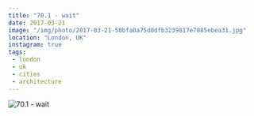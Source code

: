 ```yaml
---
title: "70.1 - wait"
date: 2017-03-21
image: "/img/photo/2017-03-21-50bfa0a75d0dfb3239817e7085ebea31.jpg"
location: "London, UK"
instagram: true
tags:
 - london
 - uk
 - cities
 - architecture
---
```


![70.1 - wait](/img/photo/2017-03-21-50bfa0a75d0dfb3239817e7085ebea31.jpg)
